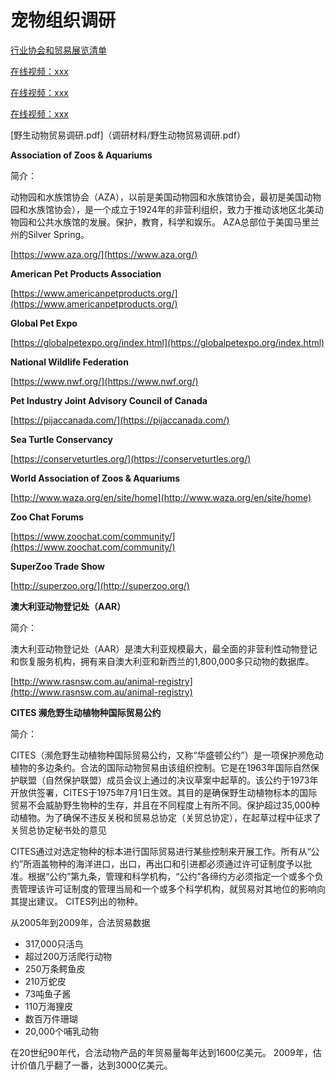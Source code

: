 # 宠物组织调研

[行业协会和贸易展览清单](https://www.marketing-mentor.com/pages/trade-list)

[在线视频：xxx](image/1.html)

[在线视频：xxx](image/2.html)

[在线视频：xxx](image/3.html)

[野生动物贸易调研.pdf]（调研材料/野生动物贸易调研.pdf）

**Association of Zoos & Aquariums**

简介：

动物园和水族馆协会（AZA），以前是美国动物园和水族馆协会，最初是美国动物园和水族馆协会），是一个成立于1924年的非营利组织，致力于推动该地区北美动物园和公共水族馆的发展。保护，教育，科学和娱乐。 AZA总部位于美国马里兰州的Silver Spring。

[https://www.aza.org/](https://www.aza.org/)

**American Pet Products Association**

[https://www.americanpetproducts.org/](https://www.americanpetproducts.org/)

**Global Pet Expo**

[https://globalpetexpo.org/index.html](https://globalpetexpo.org/index.html)

**National Wildlife Federation**

[https://www.nwf.org/](https://www.nwf.org/)

**Pet Industry Joint Advisory Council of Canada**

[https://pijaccanada.com/](https://pijaccanada.com/)

**Sea Turtle Conservancy**

[https://conserveturtles.org/](https://conserveturtles.org/)

**World Association of Zoos & Aquariums**

[http://www.waza.org/en/site/home](http://www.waza.org/en/site/home)

**Zoo Chat Forums**

[https://www.zoochat.com/community/](https://www.zoochat.com/community/)

**SuperZoo Trade Show**

[http://superzoo.org/](http://superzoo.org/)

**澳大利亚动物登记处（AAR）**

简介：

澳大利亚动物登记处（AAR）是澳大利亚规模最大，最全面的非营利性动物登记和恢复服务机构，拥有来自澳大利亚和新西兰的1,800,000多只动物的数据库。

[http://www.rasnsw.com.au/animal-registry](http://www.rasnsw.com.au/animal-registry)

**CITES 濒危野生动植物种国际贸易公约**

简介：

CITES（濒危野生动植物种国际贸易公约，又称“华盛顿公约”）是一项保护濒危动植物的多边条约。合法的国际动物贸易由该组织控制。它是在1963年国际自然保护联盟（自然保护联盟）成员会议上通过的决议草案中起草的。该公约于1973年开放供签署，CITES于1975年7月1日生效。其目的是确保野生动植物标本的国际贸易不会威胁野生物种的生存，并且在不同程度上有所不同。保护超过35,000种动植物。为了确保不违反关税和贸易总协定（关贸总协定），在起草过程中征求了关贸总协定秘书处的意见

CITES通过对选定物种的标本进行国际贸易进行某些控制来开展工作。所有从“公约”所涵盖物种的海洋进口，出口，再出口和引进都必须通过许可证制度予以批准。根据“公约”第九条，管理和科学机构，“公约”各缔约方必须指定一个或多个负责管理该许可证制度的管理当局和一个或多个科学机构，就贸易对其地位的影响向其提出建议。 CITES列出的物种。

从2005年到2009年，合法贸易数据

- 317,000只活鸟
- 超过200万活爬行动物
- 250万条鳄鱼皮
- 210万蛇皮
- 73吨鱼子酱
- 110万海狸皮
- 数百万件珊瑚
- 20,000个哺乳动物

在20世纪90年代，合法动物产品的年贸易量每年达到1600亿美元。 2009年，估计价值几乎翻了一番，达到3000亿美元。


